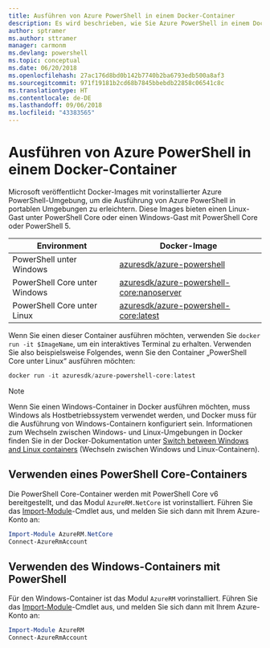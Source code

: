 ```yaml
---
title: Ausführen von Azure PowerShell in einem Docker-Container
description: Es wird beschrieben, wie Sie Azure PowerShell in einem Docker-Container ausführen.
author: sptramer
ms.author: sttramer
manager: carmonm
ms.devlang: powershell
ms.topic: conceptual
ms.date: 06/20/2018
ms.openlocfilehash: 27ac176d8bd0b142b7740b2ba6793edb500a8af3
ms.sourcegitcommit: 971f19181b2cd68b7845bbebdb22858c06541c8c
ms.translationtype: HT
ms.contentlocale: de-DE
ms.lasthandoff: 09/06/2018
ms.locfileid: "43383565"
---
```

# <a name="run-azure-powershell-in-a-docker-container"></a>Ausführen von Azure PowerShell in einem Docker-Container

Microsoft veröffentlicht Docker-Images mit vorinstallierter Azure PowerShell-Umgebung, um die Ausführung von Azure PowerShell in portablen Umgebungen zu erleichtern. Diese Images bieten einen Linux-Gast unter PowerShell Core oder einen Windows-Gast mit PowerShell Core oder PowerShell 5.

| Environment | Docker-Image |
|-------------|--------------|
| PowerShell unter Windows | [azuresdk/azure-powershell](https://hub.docker.com/r/azuresdk/azure-powershell/) |
| PowerShell Core unter Windows | [azuresdk/azure-powershell-core:nanoserver](https://hub.docker.com/r/azuresdk/azure-powershell-core/) |
| PowerShell Core unter Linux | [azuresdk/azure-powershell-core:latest](https://hub.docker.com/r/azuresdk/azure-powershell-core/) |

Wenn Sie einen dieser Container ausführen möchten, verwenden Sie `docker run -it $ImageName`, um ein interaktives Terminal zu erhalten. Verwenden Sie also beispielsweise Folgendes, wenn Sie den Container „PowerShell Core unter Linux“ ausführen möchten:

```powershell
docker run -it azuresdk/azure-powershell-core:latest
```

> [!NOTE]
> Wenn Sie einen Windows-Container in Docker ausführen möchten, muss Windows als Hostbetriebssystem verwendet werden, und Docker muss für die Ausführung von Windows-Containern konfiguriert sein. Informationen zum Wechseln zwischen Windows- und Linux-Umgebungen in Docker finden Sie in der Docker-Dokumentation unter [Switch between Windows and Linux containers](https://docs.docker.com/docker-for-windows/#switch-between-windows-and-linux-containers) (Wechseln zwischen Windows und Linux-Containern).

## <a name="use-a-powershell-core-container"></a>Verwenden eines PowerShell Core-Containers

Die PowerShell Core-Container werden mit PowerShell Core v6 bereitgestellt, und das Modul `AzureRM.NetCore` ist vorinstalliert. Führen Sie das [Import-Module](/powershell/module/microsoft.powershell.core/import-module)-Cmdlet aus, und melden Sie sich dann mit Ihrem Azure-Konto an:

```powershell
Import-Module AzureRM.NetCore
Connect-AzureRmAccount
```

## <a name="use-the-windows-container-with-powershell"></a>Verwenden des Windows-Containers mit PowerShell

Für den Windows-Container ist das Modul `AzureRM` vorinstalliert. Führen Sie das [Import-Module](/powershell/module/microsoft.powershell.core/import-module)-Cmdlet aus, und melden Sie sich dann mit Ihrem Azure-Konto an:

```powershell
Import-Module AzureRM
Connect-AzureRmAccount
```
